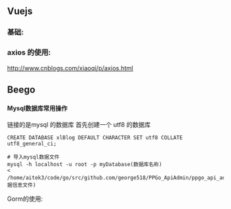## Vuejs

### 基础:

### axios 的使用:

http://www.cnblogs.com/xiaoqi/p/axios.html



## Beego 

#### Mysql数据库常用操作
链接的是mysql 的数据库
首先创建一个 utf8 的数据库
```
CREATE DATABASE xlBlog DEFAULT CHARACTER SET utf8 COLLATE utf8_general_ci;

# 导入mysql数据文件
mysql -h localhost -u root -p myDatabase(数据库名称) 
< /home/aitek3/code/go/src/github.com/george518/PPGo_ApiAdmin/ppgo_api_admin.sql(数据信息文件)
```



Gorm的使用:

